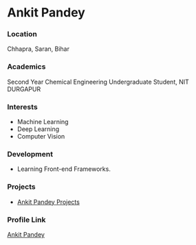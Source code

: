 # Ankit Pandey

### Location

Chhapra, Saran, Bihar

### Academics

Second Year Chemical Engineering Undergraduate Student, NIT DURGAPUR

### Interests

- Machine Learning 
- Deep Learning
- Computer Vision

### Development

- Learning Front-end Frameworks.

### Projects

- [Ankit Pandey Projects](https://github.com/pandey-ankit-22)

### Profile Link

[Ankit Pandey](https://github.com/pandey-ankit-22)
